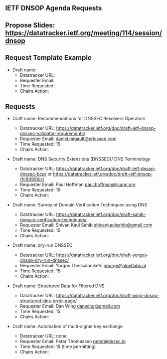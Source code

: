 ## IETF DNSOP Agenda Requests

## Propose Slides: https://datatracker.ietf.org/meeting/114/session/dnsop

## Request Template Example

*   Draft name:
    - Datatracker URL:
    - Requester Email:
    - Time Requested:
    - Chairs Action:

## Requests


*   Draft name: Recommendations for DNSSEC Resolvers Operators
    - Datatracker URL: https://datatracker.ietf.org/doc/draft-ietf-dnsop-dnssec-validator-requirements/
    - Requester Email: daniel.migault@ericsson.com
    - Time Requested: 15
    - Chairs Action:

*   Draft name: DNS Security Extensions (DNSSEC)/ DNS Terminology
    - Datatracker URL: https://datatracker.ietf.org/doc/draft-ietf-dnsop-dnssec-bcp/ or https://datatracker.ietf.org/doc/draft-ietf-dnsop-rfc8499bis/
    - Requester Email: Paul Hoffman <paul.hoffman@icann.org>
    - Time Requested: 15
    - Chairs Action:

*   Draft name: Survey of Domain Verification Techniques using DNS
    - Datatracker URL: https://datatracker.ietf.org/doc/draft-sahib-domain-verification-techniques/
    - Requester Email: Shivan Kaul Sahib <shivankaulsahib@gmail.com>
    - Time Requested: 15
    - Chairs Action:

*   Draft name: dry-run DNSSEC
    - Datatracker URL: https://datatracker.ietf.org/doc/draft-yorgos-dnsop-dry-run-dnssec/
    - Requester Email: Yorgos Thessalonikefs <george@nlnetlabs.nl>
    - Time Requested: 15
    - Chairs Action:

*   Draft name: Structured Data for Filtered DNS
    - Datatracker URL: https://datatracker.ietf.org/doc/draft-wing-dnsop-structured-dns-error-page/
    - Requester Email: Dan Wing <danwing@gmail.com>
    - Time Requested: 15
    - Chairs Action:

*   Draft name: Automation of multi-signer key exchange
    - Datatracker URL: none
    - Requester Email: Peter Thomassen <peter@desec.io>
    - Time Requested: 15 (time permitting)
    - Chairs Action:
